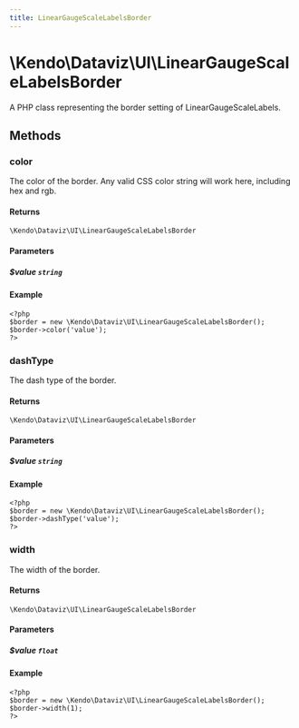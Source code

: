 ```yaml
---
title: LinearGaugeScaleLabelsBorder
---
```


# \Kendo\Dataviz\UI\LinearGaugeScaleLabelsBorder

A PHP class representing the border setting of LinearGaugeScaleLabels.


## Methods

### color
The color of the border. Any valid CSS color string will work here, including hex and rgb.

#### Returns
`\Kendo\Dataviz\UI\LinearGaugeScaleLabelsBorder`

#### Parameters

##### $value `string`



#### Example 
    <?php
    $border = new \Kendo\Dataviz\UI\LinearGaugeScaleLabelsBorder();
    $border->color('value');
    ?>

### dashType
The dash type of the border.

#### Returns
`\Kendo\Dataviz\UI\LinearGaugeScaleLabelsBorder`

#### Parameters

##### $value `string`



#### Example 
    <?php
    $border = new \Kendo\Dataviz\UI\LinearGaugeScaleLabelsBorder();
    $border->dashType('value');
    ?>

### width
The width of the border.

#### Returns
`\Kendo\Dataviz\UI\LinearGaugeScaleLabelsBorder`

#### Parameters

##### $value `float`



#### Example 
    <?php
    $border = new \Kendo\Dataviz\UI\LinearGaugeScaleLabelsBorder();
    $border->width(1);
    ?>

